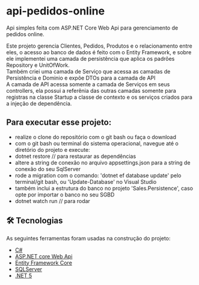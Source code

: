# api-pedidos-online
Api simples feita com ASP.NET Core Web Api para gerenciamento de pedidos online.
<p>  Este projeto gerencia Clientes, Pedidos, Produtos e o relacionamento entre eles, 
o acesso ao banco de dados é feito com o Entity Framework, e sobre ele implementei uma camada de persistência que aplica os padrões Repository e UnitOfWork.<br> 
Também criei uma camada de Serviço que acessa as camadas de Persistência e Dominio e expõe DTOs para a camada de API <br>
A camada de API acessa somente a camada de Serviços em seus controllers, ela possui a referênia das outras camadas somente para registras na classe 
Startup a classe de contexto e os serviços criados para a injeção de dependência.
</p>


## Para executar esse projeto:
- realize o clone do repositório com o git bash ou faça o download
- com o git bash ou terminal do sistema operacional, navegue até o diretório do projeto e execute:
- dotnet restore  // para restaurar as dependências
- altere a string de conexão no arquivo appsettings.json para a string de conexão do seu SqlServer
- rode a migration com o comando: 'dotnet ef database update' pelo terminal/git bash, ou 'Update-Database' no Visual Studio
- também inclui a estrutura do banco no projeto 'Sales.Persistence', caso opte por importar o banco no seu SGBD
- dotnet watch run   // para rodar 

## 🛠 Tecnologias
As seguintes ferramentas foram usadas na construção do projeto:

- [C#](https://docs.microsoft.com/pt-br/dotnet/csharp/)
- [ASP.NET core Web Api](https://docs.microsoft.com/pt-br/aspnet/core/web-api/?view=aspnetcore-5.0)
- [Entity Framework Core](https://docs.microsoft.com/pt-br/ef/)
- [SQLServer](https://www.microsoft.com/pt-br/sql-server/sql-server-2019)
- [.NET 5](https://dotnet.microsoft.com/download/dotnet/5.0)
